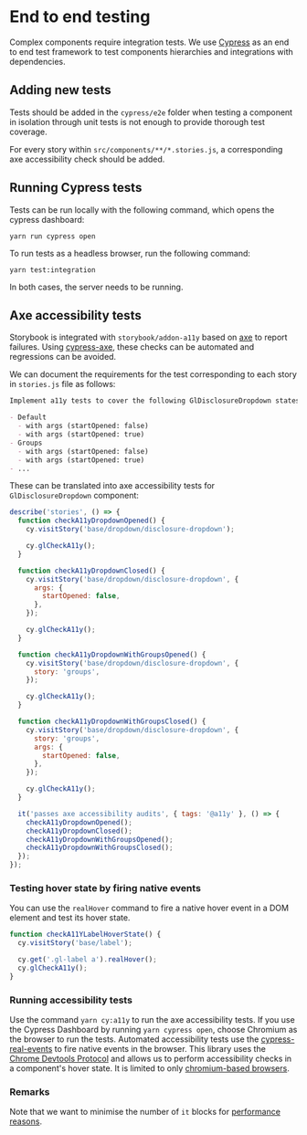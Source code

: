 # End to end testing

Complex components require integration tests. We use [Cypress](https://docs.cypress.io/) as an end
to end test framework to test components hierarchies and integrations with dependencies.

## Adding new tests

Tests should be added in the `cypress/e2e` folder when testing a component
in isolation through unit tests is not enough to provide thorough test coverage.

For every story within `src/components/**/*.stories.js`,
a corresponding axe accessibility check should be added.

## Running Cypress tests

Tests can be run locally with the following command, which opens the cypress dashboard:

```shell
yarn run cypress open
```

To run tests as a headless browser, run the following command:

```shell
yarn test:integration
```

In both cases, the server needs to be running.

## Axe accessibility tests

Storybook is integrated with `storybook/addon-a11y` based on
[axe](https://github.com/dequelabs/axe-core) to report failures.
Using [cypress-axe](https://github.com/component-driven/cypress-axe),
these checks can be automated and regressions can be avoided.

We can document the requirements for the test corresponding to
each story in `stories.js` file as follows:

```markdown
Implement a11y tests to cover the following GlDisclosureDropdown states

- Default
  - with args (startOpened: false)
  - with args (startOpened: true)
- Groups
  - with args (startOpened: false)
  - with args (startOpened: true)
- ...
```

These can be translated into axe accessibility tests for `GlDisclosureDropdown` component:

```js
describe('stories', () => {
  function checkA11yDropdownOpened() {
    cy.visitStory('base/dropdown/disclosure-dropdown');

    cy.glCheckA11y();
  }

  function checkA11yDropdownClosed() {
    cy.visitStory('base/dropdown/disclosure-dropdown', {
      args: {
        startOpened: false,
      },
    });

    cy.glCheckA11y();
  }

  function checkA11yDropdownWithGroupsOpened() {
    cy.visitStory('base/dropdown/disclosure-dropdown', {
      story: 'groups',
    });

    cy.glCheckA11y();
  }

  function checkA11yDropdownWithGroupsClosed() {
    cy.visitStory('base/dropdown/disclosure-dropdown', {
      story: 'groups',
      args: {
        startOpened: false,
      },
    });

    cy.glCheckA11y();
  }

  it('passes axe accessibility audits', { tags: '@a11y' }, () => {
    checkA11yDropdownOpened();
    checkA11yDropdownClosed();
    checkA11yDropdownWithGroupsOpened();
    checkA11yDropdownWithGroupsClosed();
  });
});
```

### Testing hover state by firing native events

You can use the `realHover` command to fire a native
hover event in a DOM element and test its hover state.

```javascript
function checkA11YLabelHoverState() {
  cy.visitStory('base/label');

  cy.get('.gl-label a').realHover();
  cy.glCheckA11y();
}
```

### Running accessibility tests

Use the command `yarn cy:a11y` to run the axe accessibility tests. If you use the Cypress Dashboard
by running `yarn cypress open`, choose Chromium as the browser to run the tests. Automated
accessibility tests use the
[cypress-real-events](https://github.com/dmtrKovalenko/cypress-real-events)
to fire native events in the browser.
This library uses the [Chrome Devtools Protocol](https://chromedevtools.github.io/devtools-protocol/)
and allows us to perform accessibility checks in a component's hover state.
It is limited to only
[chromium-based browsers](https://github.com/dmtrKovalenko/cypress-real-events#requirements).

### Remarks

Note that we want to minimise the number of `it` blocks for [performance reasons](https://docs.cypress.io/guides/references/best-practices#Creating-Tiny-Tests-With-A-Single-Assertion).
